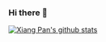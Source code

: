 ### Hi there 👋

[![Xiang Pan's github stats](https://github-readme-stats.vercel.app/api?username=Xiang-Pan&include_all_commits=true&show_icons=true&hide_title=true&hide_border=true&count_private=true)](https://github.com/Xiang-Pan)
